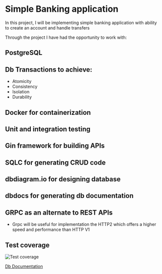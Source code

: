 # Simple Banking application

In this project, I will be implementing simple banking application with ability to create an account and handle transfers

Through the project I have had the opportunity to work with:

## PostgreSQL

## Db Transactions to achieve:

- Atomicity
- Consistency
- Isolation
- Durability

## Docker for containerization

## Unit and integration testing

## Gin framework for building APIs

## SQLC for generating CRUD code

## dbdiagram.io for designing database

## dbdocs for generating db documentation

## GRPC as an alternate to REST APIs

- Grpc will be useful for implementation the HTTP2 which offers a higher speed and performance than HTTP V1

## Test coverage

![Test coverage](https://github.com/titusdishon/go-concepts/blob/main/badge.svg)

[Db Documentation](https://dbdocs.io/titusdishon/simple_bank)

